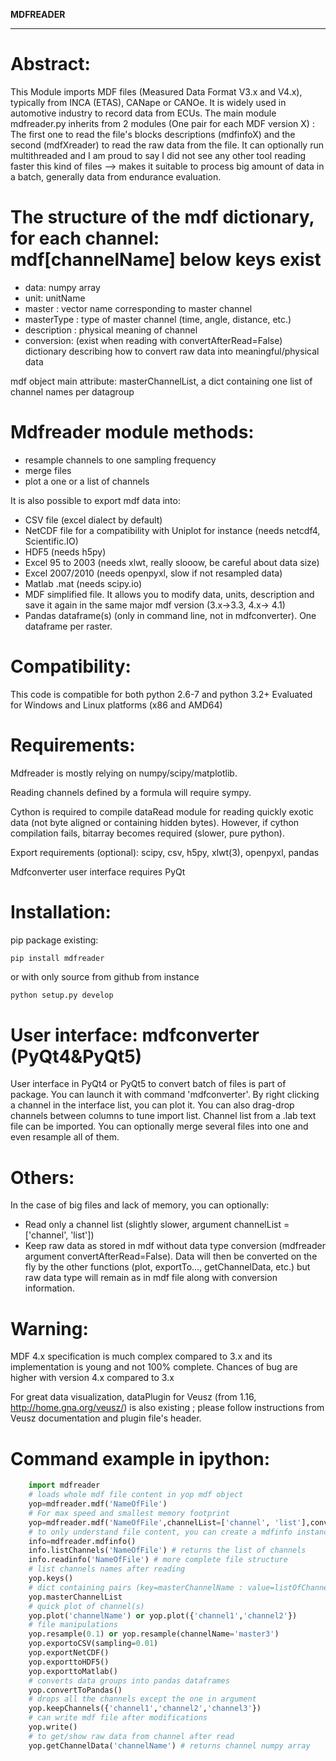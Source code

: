 **MDFREADER**
**************

Abstract:
=========
This Module imports MDF files (Measured Data Format V3.x and V4.x), typically from INCA (ETAS), CANape or CANOe. It is widely used in automotive industry to record data from ECUs. The main module mdfreader.py inherits from 2 modules (One pair for each MDF version X) : The first one to read the file's blocks descriptions (mdfinfoX) and the second (mdfXreader) to read the raw data from the file. It can optionally run multithreaded and I am proud to say I did not see any other tool reading faster this kind of files --> makes it suitable to process big amount of data in a batch, generally data from endurance evaluation.

The structure of the mdf dictionary, for each channel: mdf[channelName] below keys exist
===================================================================
* data: numpy array
* unit: unitName
* master : vector name corresponding to master channel
* masterType : type of master channel (time, angle, distance, etc.)
* description : physical meaning of channel
* conversion: (exist when reading with convertAfterRead=False) dictionary describing how to convert raw data into meaningful/physical data

mdf object main attribute: masterChannelList, a dict containing one list of channel names per datagroup


Mdfreader module methods:
=========================
* resample channels to one sampling frequency
* merge files
* plot a one or a list of channels

It is also possible to export mdf data into:
* CSV file (excel dialect by default)
* NetCDF file for a compatibility with Uniplot for instance (needs netcdf4, Scientific.IO)
* HDF5 (needs h5py)
* Excel 95 to 2003 (needs xlwt, really slooow, be careful about data size)
* Excel 2007/2010 (needs openpyxl, slow if not resampled data)
* Matlab .mat (needs scipy.io)
* MDF simplified file. It allows you to modify data, units, description and save it again in the same major mdf version (3.x->3.3, 4.x-> 4.1)
* Pandas dataframe(s) (only in command line, not in mdfconverter). One dataframe per raster.

Compatibility:
==============
This code is compatible for both python 2.6-7 and python 3.2+
Evaluated for Windows and Linux platforms (x86 and AMD64)

Requirements:
=============
Mdfreader is mostly relying on numpy/scipy/matplotlib.

Reading channels defined by a formula will require sympy.

Cython is required to compile dataRead module for reading quickly exotic data (not byte aligned or containing hidden bytes). However, if cython compilation fails, bitarray becomes required (slower, pure python).

Export requirements (optional): scipy, csv, h5py, xlwt(3), openpyxl, pandas

Mdfconverter user interface requires PyQt

Installation:
=============
pip package existing:
```shell
pip install mdfreader
```
or with only source from github from instance
```python
python setup.py develop
```

User interface: mdfconverter (PyQt4&PyQt5)
==================================
User interface in PyQt4 or PyQt5 to convert batch of files is part of package. You can launch it with command 'mdfconverter'. By right clicking a channel in the interface list, you can plot it. You can also drag-drop channels between columns to tune import list. Channel list from a .lab text file can be imported. You can optionally merge several files into one and even resample all of them.

Others:
=======
In the case of big files and lack of memory, you can optionally:
* Read only a channel list (slightly slower, argument channelList = ['channel', 'list'])
* Keep raw data as stored in mdf without data type conversion (mdfreader argument convertAfterRead=False). Data will then be converted on the fly by the other functions (plot, exportTo..., getChannelData, etc.) but raw data type will remain as in mdf file along with conversion information.

Warning:
========
MDF 4.x specification is much complex compared to 3.x and its implementation is young and not 100% complete. Chances of bug are higher with version 4.x compared to 3.x

For great data visualization, dataPlugin for Veusz (from 1.16, http://home.gna.org/veusz/) is also existing ; please follow instructions from Veusz documentation and plugin file's header.

Command example in ipython:
===========================
```python
    import mdfreader
    # loads whole mdf file content in yop mdf object
    yop=mdfreader.mdf('NameOfFile')
    # For max speed and smallest memory footprint
    yop=mdfreader.mdf('NameOfFile',channelList=['channel', 'list'],convertAfterRead=False)
    # to only understand file content, you can create a mdfinfo instance
    info=mdfreader.mdfinfo()
    info.listChannels('NameOfFile') # returns the list of channels
    info.readinfo('NameOfFile') # more complete file structure
    # list channels names after reading
    yop.keys()
    # dict containing pairs (key=masterChannelName : value=listOfChannelNamesForThisMaster)
    yop.masterChannelList
    # quick plot of channel(s)
    yop.plot('channelName') or yop.plot({'channel1','channel2'})
    # file manipulations
    yop.resample(0.1) or yop.resample(channelName='master3')
    yop.exportoCSV(sampling=0.01)
    yop.exportNetCDF()
    yop.exporttoHDF5()
    yop.exporttoMatlab()
    # converts data groups into pandas dataframes
    yop.convertToPandas()
    # drops all the channels except the one in argument
    yop.keepChannels({'channel1','channel2','channel3'})
    # can write mdf file after modifications
    yop.write()
    # to get/show raw data from channel after read
    yop.getChannelData('channelName') # returns channel numpy array
```